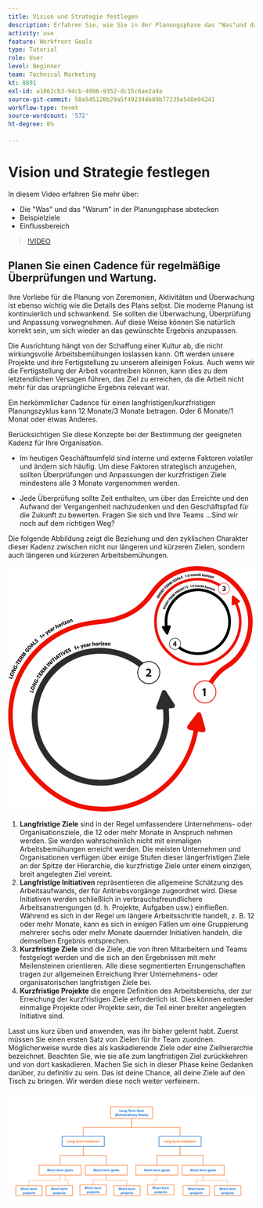 ```yaml
---
title: Vision und Strategie festlegen
description: Erfahren Sie, wie Sie in der Planungsphase das "Was"und das "Warum"artikulieren, Beispielziele und Einflussbereich definieren.
activity: use
feature: Workfront Goals
type: Tutorial
role: User
level: Beginner
team: Technical Marketing
kt: 8891
exl-id: a1062cb3-94cb-4996-9352-dc15c6ae2a9a
source-git-commit: 58a545120b29a5f492344b89b77235e548e94241
workflow-type: tm+mt
source-wordcount: '572'
ht-degree: 0%

---
```


# Vision und Strategie festlegen

In diesem Video erfahren Sie mehr über:

* Die &quot;Was&quot; und das &quot;Warum&quot; in der Planungsphase abstecken
* Beispielziele
* Einflussbereich

>[!VIDEO](https://video.tv.adobe.com/v/335185/?quality=12)

## Planen Sie einen Cadence für regelmäßige Überprüfungen und Wartung.

Ihre Vorliebe für die Planung von Zeremonien, Aktivitäten und Überwachung ist ebenso wichtig wie die Details des Plans selbst. Die moderne Planung ist kontinuierlich und schwankend. Sie sollten die Überwachung, Überprüfung und Anpassung vorwegnehmen. Auf diese Weise können Sie natürlich korrekt sein, um sich wieder an das gewünschte Ergebnis anzupassen.

Die Ausrichtung hängt von der Schaffung einer Kultur ab, die nicht wirkungsvolle Arbeitsbemühungen loslassen kann. Oft werden unsere Projekte und ihre Fertigstellung zu unserem alleinigen Fokus. Auch wenn wir die Fertigstellung der Arbeit vorantreiben können, kann dies zu dem letztendlichen Versagen führen, das Ziel zu erreichen, da die Arbeit nicht mehr für das ursprüngliche Ergebnis relevant war.

Ein herkömmlicher Cadence für einen langfristigen/kurzfristigen Planungszyklus kann 12 Monate/3 Monate betragen. Oder 6 Monate/1 Monat oder etwas Anderes.

Berücksichtigen Sie diese Konzepte bei der Bestimmung der geeigneten Kadenz für Ihre Organisation.

* Im heutigen Geschäftsumfeld sind interne und externe Faktoren volatiler und ändern sich häufig. Um diese Faktoren strategisch anzugehen, sollten Überprüfungen und Anpassungen der kurzfristigen Ziele mindestens alle 3 Monate vorgenommen werden.

* Jede Überprüfung sollte Zeit enthalten, um über das Erreichte und den Aufwand der Vergangenheit nachzudenken und den Geschäftspfad für die Zukunft zu bewerten. Fragen Sie sich und Ihre Teams ...Sind wir noch auf dem richtigen Weg?

Die folgende Abbildung zeigt die Beziehung und den zyklischen Charakter dieser Kadenz zwischen nicht nur längeren und kürzeren Zielen, sondern auch längeren und kürzeren Arbeitsbemühungen.

![Grafik eines strategischen Ausführungszyklus](assets/02-workfront-goals-strategic-execution-cycle.png)

1. **Langfristige Ziele** sind in der Regel umfassendere Unternehmens- oder Organisationsziele, die 12 oder mehr Monate in Anspruch nehmen werden. Sie werden wahrscheinlich nicht mit einmaligen Arbeitsbemühungen erreicht werden. Die meisten Unternehmen und Organisationen verfügen über einige Stufen dieser längerfristigen Ziele an der Spitze der Hierarchie, die kurzfristige Ziele unter einem einzigen, breit angelegten Ziel vereint.
1. **Langfristige Initiativen** repräsentieren die allgemeine Schätzung des Arbeitsaufwands, der für Antriebsvorgänge zugeordnet wird. Diese Initiativen werden schließlich in verbrauchsfreundlichere Arbeitsanstrengungen (d. h. Projekte, Aufgaben usw.) einfließen. Während es sich in der Regel um längere Arbeitsschritte handelt, z. B. 12 oder mehr Monate, kann es sich in einigen Fällen um eine Gruppierung mehrerer sechs oder mehr Monate dauernder Initiativen handeln, die demselben Ergebnis entsprechen.
1. **Kurzfristige Ziele** sind die Ziele, die von Ihren Mitarbeitern und Teams festgelegt werden und die sich an den Ergebnissen mit mehr Meilensteinen orientieren. Alle diese segmentierten Errungenschaften tragen zur allgemeinen Erreichung Ihrer Unternehmens- oder organisatorischen langfristigen Ziele bei.
1. **Kurzfristige Projekte** die engere Definition des Arbeitsbereichs, der zur Erreichung der kurzfristigen Ziele erforderlich ist. Dies können entweder einmalige Projekte oder Projekte sein, die Teil einer breiter angelegten Initiative sind.

<!--
Your turn graphic
-->

Lasst uns kurz üben und anwenden, was ihr bisher gelernt habt. Zuerst müssen Sie einen ersten Satz von Zielen für Ihr Team zuordnen. Möglicherweise wurde dies als kaskadierende Ziele oder eine Zielhierarchie bezeichnet. Beachten Sie, wie sie alle zum langfristigen Ziel zurückkehren und von dort kaskadieren. Machen Sie sich in dieser Phase keine Gedanken darüber, zu definitiv zu sein. Das ist deine Chance, all deine Ziele auf den Tisch zu bringen. Wir werden diese noch weiter verfeinern.

![Grafik zur Zuordnung kurzfristiger und langfristiger Ziele](assets/03-workfront-goals-goal-mapping.png)
